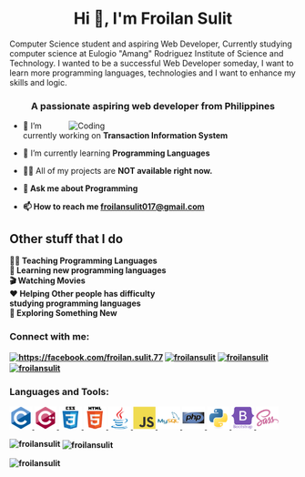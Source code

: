 <h1 align="center">Hi 👋, I'm Froilan Sulit</h1>

Computer Science student and aspiring Web Developer, Currently studying computer science at Eulogio "Amang" Rodriguez Institute of Science and Technology. I wanted to be a successful Web Developer someday, I want to learn more programming languages, technologies and I want to enhance my skills and logic.

<h3 align="center">A passionate aspiring web developer from Philippines</h3>

<!-- <p align="left"> <img src="https://komarev.com/ghpvc/?username=froilansulit&label=Profile%20views&color=0e75b6&style=flat" alt="froilansulit" /> </p> -->

<img align="right" alt="Coding" width="400" src="https://i.pinimg.com/originals/e8/f4/53/e8f453469a3ec97ecd354df465d73913.gif"/>

- 🔭 I’m currently working on **Transaction Information System**
<!-- - 🔭 I’m currently working on **Covid Cases Tracker** -->
- 🌱 I’m currently learning **Programming Languages**

- 👨‍💻 All of my projects are <b> NOT available right now.

<!-- - 👨‍💻 All of my projects are available at [https://gcd-online-enrollment.neocities.org/](https://gcd-online-enrollment.neocities.org/) -->

- 💬 Ask me about **Programming**

- 📫 How to reach me **froilansulit017@gmail.com**

<!-- - 📄 Know about my experiences [Click here !](https://drive.google.com/file/d/1diW4KoVa8xM1pQw4UMcoQiSFdJCF6JEO/view?usp=sharing) -->

## Other stuff that I do <br>

👨‍🏫 Teaching Programming Languages <br>
📒 Learning new programming languages<br>
🎬 Watching Movies <br>
♥️ Helping Other people has difficulty <br> studying programming languages<br>
📖 Exploring Something New <br>


<h3 align="left">Connect with me:</h3>
<p align="left">
<a href="https://fb.com/froilan.sulit.77" target="_blank" rel="noopener noreferrer"><img align="center" src="https://raw.githubusercontent.com/rahuldkjain/github-profile-readme-generator/master/src/images/icons/Social/facebook.svg" alt="https://facebook.com/froilan.sulit.77" height="30" width="40" /></a>
<a href="https://www.hackerrank.com/froilansulit" target="_blank" rel="noopener noreferrer"><img align="center" src="https://raw.githubusercontent.com/rahuldkjain/github-profile-readme-generator/master/src/images/icons/Social/hackerrank.svg" alt="froilansulit" height="30" width="40" /></a>
<a href="https://dev.to/froilansulit" target="blank"><img align="center" src="https://raw.githubusercontent.com/rahuldkjain/github-profile-readme-generator/master/src/images/icons/Social/devto.svg" alt="froilansulit" height="30" width="40" /></a>
<a href="https://linkedin.com/in/froilansulit" target="_blank" rel="noopener noreferrer"><img align="center" src="https://raw.githubusercontent.com/rahuldkjain/github-profile-readme-generator/master/src/images/icons/Social/linked-in-alt.svg" alt="froilansulit" height="30" width="40" /></a>

<!-- <a href="https://discord.gg/#7366" target="blank"><img align="center" src="https://raw.githubusercontent.com/rahuldkjain/github-profile-readme-generator/master/src/images/icons/Social/discord.svg" alt="#7366" height="30" width="40" /></a> -->
</p>

<h3 align="left">Languages and Tools:</h3>
<p align="left">
<a href="https://www.cprogramming.com/" target="_blank" rel="noreferrer"> <img src="https://raw.githubusercontent.com/devicons/devicon/master/icons/c/c-original.svg" alt="c" width="40" height="40"/> </a> <a href="https://www.w3schools.com/cpp/" target="_blank" rel="noreferrer"> <img src="https://raw.githubusercontent.com/devicons/devicon/master/icons/cplusplus/cplusplus-original.svg" alt="cplusplus" width="40" height="40"/> </a> <a href="https://www.w3schools.com/css/" target="_blank" rel="noreferrer"> <img src="https://raw.githubusercontent.com/devicons/devicon/master/icons/css3/css3-original-wordmark.svg" alt="css3" width="40" height="40"/> </a> <a href="https://www.w3.org/html/" target="_blank" rel="noreferrer"> <img src="https://raw.githubusercontent.com/devicons/devicon/master/icons/html5/html5-original-wordmark.svg" alt="html5" width="40" height="40"/> </a> <a href="https://www.java.com" target="_blank" rel="noreferrer"> <img src="https://raw.githubusercontent.com/devicons/devicon/master/icons/java/java-original.svg" alt="java" width="40" height="40"/> </a> <a href="https://developer.mozilla.org/en-US/docs/Web/JavaScript" target="_blank" rel="noreferrer"> <img src="https://raw.githubusercontent.com/devicons/devicon/master/icons/javascript/javascript-original.svg" alt="javascript" width="40" height="40"/> </a> <a href="https://www.mysql.com/" target="_blank" rel="noreferrer"> <img src="https://raw.githubusercontent.com/devicons/devicon/master/icons/mysql/mysql-original-wordmark.svg" alt="mysql" width="40" height="40"/> </a> <a href="https://www.php.net" target="_blank" rel="noreferrer"> <img src="https://raw.githubusercontent.com/devicons/devicon/master/icons/php/php-original.svg" alt="php" width="40" height="40"/> </a> <a href="https://www.python.org" target="_blank" rel="noreferrer"> <img src="https://raw.githubusercontent.com/devicons/devicon/master/icons/python/python-original.svg" alt="python" width="40" height="40"/> </a> <a href="https://getbootstrap.com" target="_blank" rel="noreferrer"> <img src="https://raw.githubusercontent.com/devicons/devicon/master/icons/bootstrap/bootstrap-plain-wordmark.svg" alt="bootstrap" width="40" height="40"/> </a> 
 <a href="https://sass-lang.com" target="_blank" rel="noreferrer"> <img src="https://raw.githubusercontent.com/devicons/devicon/master/icons/sass/sass-original.svg" alt="sass" width="40" height="40"/> </a>
<!-- 
<a href="https://dotnet.microsoft.com/" target="_blank" rel="noreferrer"> <img src="https://raw.githubusercontent.com/devicons/devicon/master/icons/dot-net/dot-net-original-wordmark.svg" alt="dotnet" width="40" height="40"/> </a>   -->
  </p>  
  

<p><img align="left" src="https://github-readme-stats.vercel.app/api/top-langs?username=froilansulit&show_icons=true&locale=en&layout=compact" alt="froilansulit" /></p>

<p>&nbsp;<img align="center" src="https://github-readme-stats.vercel.app/api?username=froilansulit&show_icons=true&locale=en" alt="froilansulit" /></p>

<p><img align="center" src="https://github-readme-streak-stats.herokuapp.com/?user=froilansulit&" alt="froilansulit" /></p>
